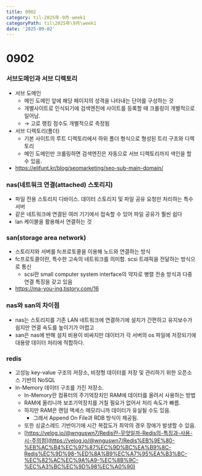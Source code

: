 ```yaml
---
title: 0902
category: til-2025年-9月-week1
categoryPath: til\2025年\9月\week1
date: '2025-09-02'
---
```

# 0902  
### 서브도메인과 서브 디렉토리  
- 서브 도메인  
    - 메인 도메인 앞에 해당 페이지의 성격을 나타내는 단어를 구성하는 것  
    - 개별사이트로 인식되기에 검색엔진에 사이트를 등록할 때 크롤링이 개별적으로 일어남.  
    - → 고로 랭킹 점수도 개별적으로 측정됨  
- 서브 디렉토리(폴더)  
    - 기본 사이트의 루트 디렉토리에서 하위 폴더 형식으로 형성된 트리 구조와 디렉토리  
    - 메인 도메인만 크롤링하면 검색엔진은 자동으로 서브 디렉토리까지 색인을 할 수 있음.  
- https://elifunt.kr/blog/seomarketing/seo-sub-main-domain/

### nas(네트워크 연결(attached) 스토리지)  
- 파일 전용 스토리지 디바이스. 데이터 스토리지 및 파일 공유 요청만 처리하는 특수 서버  
- 같은 네트워크에 연결된 여러 기기에서 접속할 수 있어 파일 공유가 훨씬 쉽다  
- lan 케이블을 활용해서 연결하는 것

### san(storage area network)  
- 스토리지와 서버를 fc프로토콜을 이용해 노드와 연결하는 방식  
- fc프로토콜이란, 특수한 고속의 네트워크를 의미함. scsi 트래픽을 전달하는 방식으로 통신  
    - scsi란 small computer system interface의 약자로 병렬 전송 방식과 다중 연결 특징을 갖고 있음  
- https://ma-you-ing.tistory.com/16

### nas와 san의 차이점  
- nas는 스토리지를 기존 LAN 네트워크에 연결하기에 설치가 간편하고 유지보수가 쉽지만 연결 속도를 높이기가 어렵고  
- san은 nas에 반해 설치 비용이 비싸지만 데이터가 각 서버의 os 파일에 저장되기에 대용량 데이터 처리에 적합하다.

### redis  
- 고성능 key-value 구조의 저장소, 비정형 데이터를 저장 및 관리하기 위한 오픈소스 기반의 NoSQL  
- In-Memory 데이터 구조를 가진 저장소.  
    - In-Memory란 컴퓨터의 주기억장치인 RAM에 데이터를 올려서 사용하는 방법  
    - RAM에 올리니까 보조기억장치를 거칠 필요가 없어서 처리 속도가 빠름.  
    - 하지만 RAM은 랜덤 액세스 메모리니까 데이터가 유실될 수도 있음.  
        - 그래서 Append On File과 RDB 방식이 제공됨.  
    - 또한 싱글스레드 기반이기에 시간 복잡도가 최악의 경우 장애가 발생할 수 있음.  
    - [https://velog.io/@wnguswn7/Redis란-무엇일까-Redis의-특징과-사용-시-주의점](https://velog.io/@wnguswn7/Redis%EB%9E%80-%EB%AC%B4%EC%97%87%EC%9D%BC%EA%B9%8C-Redis%EC%9D%98-%ED%8A%B9%EC%A7%95%EA%B3%BC-%EC%82%AC%EC%9A%A9-%EC%8B%9C-%EC%A3%BC%EC%9D%98%EC%A0%90)


